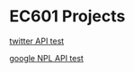 # EC601 Projects

[twitter API test](Twitter%20test/readme.md)

[google NPL API test](Google_NLP_test/readme.md)
